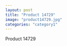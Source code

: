 ```yaml
---
layout: post
title: "Product 14729"
image: "product14729.jpg"
categories: "category1"
---
```

Product 14729
